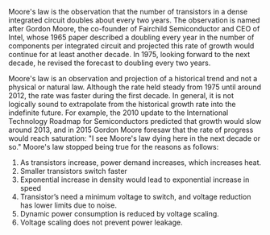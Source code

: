 Moore's law is the observation that the number of
transistors in a dense integrated circuit doubles about every
two years. The observation is named after Gordon Moore, the
co-founder of Fairchild Semiconductor and CEO of Intel,
whose 1965 paper described a doubling every year in the
number of components per integrated circuit and projected
this rate of growth would continue for at least another
decade. In 1975, looking forward to the next decade, he
revised the forecast to doubling every two years.

Moore's law is an observation and projection of a historical
trend and not a physical or natural law. Although the rate held
steady from 1975 until around 2012, the rate was faster
during the first decade. In general, it is not logically sound to
extrapolate from the historical growth rate into the indefinite
future. For example, the 2010 update to the International
Technology Roadmap for Semiconductors predicted that
growth would slow around 2013, and in 2015 Gordon Moore
foresaw that the rate of progress would reach saturation: "I
see Moore's law dying here in the next decade or so."
Moore's law stopped being true for the reasons as follows:
1. As transistors increase, power demand increases, which
increases heat.
2. Smaller transistors switch faster
3. Exponential increase in density would lead to
exponential increase in speed
4. Transistor’s need a minimum voltage to switch, and
voltage reduction has lower limits due to noise.
5. Dynamic power consumption is reduced by voltage
scaling.
6. Voltage scaling does not prevent power leakage.
